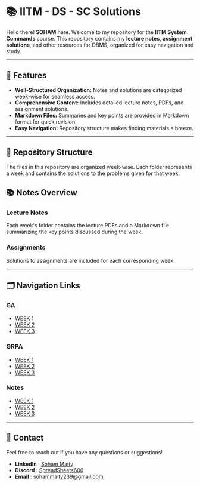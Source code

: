 # 📚 IITM - DS - SC Solutions

Hello there!
**SOHAM** here. Welcome to my repository for the **IITM System Commands** course. This repository contains my **lecture notes**, **assignment solutions**, and other resources for DBMS, organized for easy navigation and study.

---

## 📝 Features

- **Well-Structured Organization:** Notes and solutions are categorized week-wise for seamless access.
- **Comprehensive Content:** Includes detailed lecture notes, PDFs, and assignment solutions.
- **Markdown Files:** Summaries and key points are provided in Markdown format for quick revision.
- **Easy Navigation:** Repository structure makes finding materials a breeze.

---

## 📁 Repository Structure

The files in this repository are organized week-wise. Each folder represents a week and contains the solutions to the problems given for that week.

## 📚 Notes Overview

### Lecture Notes

Each week's folder contains the lecture PDFs and a Markdown file summarizing the key points discussed during the week.

### Assignments

Solutions to assignments are included for each corresponding week.

---

## 🗂️ Navigation Links

### GA

- [WEEK 1](./Graded%20Assesment/W1-GA.md)
- [WEEK 2](./Graded%20Assesment/W2-GA.md)
- [WEEK 3](./Graded%20Assesment/W3-GA.md)

### GRPA

- [WEEK 1](./GRPA/Week%201)
- [WEEK 2](./GRPA/Week%202)
- [WEEK 3](./GRPA/Week%203)


### Notes

- [WEEK 1](./Notes/Week%201)
- [WEEK 2](./Notes/Week%202)
- [WEEK 3](./Notes/Week%203)

---

## 💬 Contact

Feel free to reach out if you have any questions or suggestions!

- **LinkedIn** : [Soham Maity](https://www.linkedin.com/in/soham-maity-114466218)
- **Discord** : [SpreadSheets600](https://discord.com/users/727012870683885578)
- **Email** : [sohammaity239@gmail.com](mailto:sohammaity239@gmail.com)
